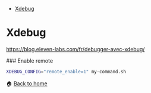 <!-- START doctoc generated TOC please keep comment here to allow auto update -->
<!-- DON'T EDIT THIS SECTION, INSTEAD RE-RUN doctoc TO UPDATE -->


- [Xdebug](#xdebug)

<!-- END doctoc generated TOC please keep comment here to allow auto update -->

Xdebug
======

https://blog.eleven-labs.com/fr/debugger-avec-xdebug/


### Enable remote

```bash
XDEBUG_CONFIG="remote_enable=1" my-command.sh
```

:house: [Back to home](../../)